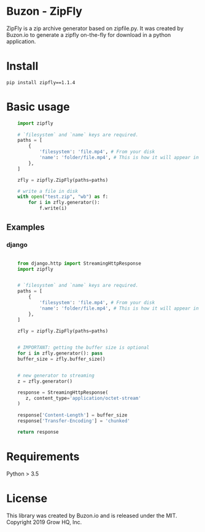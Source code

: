 # Buzon - ZipFly

ZipFly is a zip archive generator based on zipfile.py.
It was created by Buzon.io to generate a zipfly on-the-fly for download in a python application.


# Install
    pip install zipfly==1.1.4

# Basic usage

```python
    import zipfly
    
    # `filesystem` and `name` keys are required.
    paths = [ 
        {
            'filesystem': 'file.mp4', # From your disk
            'name': 'folder/file.mp4', # This is how it will appear in the zip file
        },        
    ]

    zfly = zipfly.ZipFly(paths=paths)

    # write a file in disk
    with open("test.zip", "wb") as f:
        for i in zfly.generator():
            f.write(i)

```

## Examples

### django

```python
    
    from django.http import StreamingHttpResponse
    import zipfly


    # `filesystem` and `name` keys are required.
    paths = [
        {
            'filesystem': 'file.mp4', # From your disk
            'name': 'folder/file.mp4', # This is how it will appear in the zip file
        },      
    ]

    zfly = zipfly.ZipFly(paths=paths)
    

    # IMPORTANT: getting the buffer size is optional
    for i in zfly.generator(): pass
    buffer_size = zfly.buffer_size()


    # new generator to streaming
    z = zfly.generator()

    response = StreamingHttpResponse(
       z, content_type='application/octet-stream'
    )          
    
    response['Content-Length'] = buffer_size
    response['Transfer-Encoding'] = 'chunked'

    return response 
```


# Requirements
Python > 3.5

# License
This library was created by Buzon.io and is released under the MIT. Copyright 2019 Grow HQ, Inc.